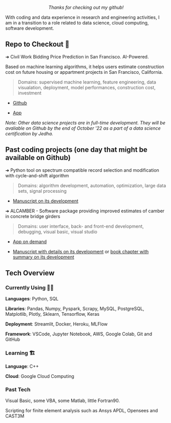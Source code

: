 <p align="center"><em>Thanks for checking out my github!</em></p>

With coding and data experience in research and engineering activities, I am in a transition to a role related to data science, cloud computing, software development.

## Repo to Checkout 🧐

➜ Civil Work Bidding Price Prediction in San Francisco. AI-Powered.
 
Based on machine learning algorithms, it helps users estimate construction cost on future housing or appartment projects in San Francisco, California.
> Domains: supervised machine learning, feature engineering, data visualation, deployment, model performances, construction cost, investment

* [Github](https://github.com/levist7/Civil-Work-Bidding-And-Investment-Helper)

* [App](costofmyconstructionproject.herokuapp.com)


*Note: Other data science projects are in full-time development. They will be avaliable on Github by the end of October '22 as a part of a data science certification by Jedha.*

## Past coding projects (one day that might be available on Github)
➜ Python tool on spectrum compatible record selection and modification with cycle-and-shift algorithm
> Domains: algorithm development, automation, optimization, large data sets, signal processing 
* [Manuscript on its development](https://tel.archives-ouvertes.fr/tel-01809010)


➜ ALCAMBER - Software package providing improved estimates of camber in concrete bridge girders
> Domains: user interface, back- and front-end development, debugging, visual basic, visual studio 
* [App on demand](https://www.eng.auburn.edu/research/centers/hrc/hrc-info-pages/research/software.html)

* [Manuscript with details on its development](https://www.researchgate.net/publication/363336985_Predicting_Time-Dependent_Deformations_in_Prestressed_Concrete_Girders)
or [book chapter with summary on its development](https://link.springer.com/chapter/10.1007/978-3-030-59169-4_6)


## Tech Overview

### Currently Using 🤖🧠

**Languages**: Python, SQL

**Libraries**: Pandas, Numpy, Pyspark, Scrapy, MySQL, PostgreSQL, Matplotlib, Plotly, Sklearn, Tensorflow, Keras

**Deployment**: Streamlit, Docker, Heroku, MLFlow

**Framework**: VSCode, Jupyter Notebook, AWS, Google Colab, Git and GitHub

### Learning 🏗️

**Language**: C++

**Cloud**: Google Cloud Computing

### Past Tech

Visual Basic, some VBA, some Matlab, little Fortran90.

Scripting for finite element analysis such as Ansys APDL, Opensees and CAST3M

<!---
levist7/levist7 is a ✨ special ✨ repository because its `README.md` (this file) appears on your GitHub profile.
--->
